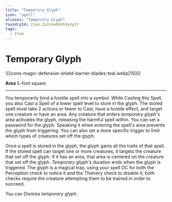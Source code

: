```yaml
---
title: "Temporary Glyph"
icon: "spell"
aliases: "Temporary Glyph"
foundryId: Item.Zu2z4wNGHh9ydg1Y
tags:
  - Item
---
```


# Temporary Glyph
![[icons-magic-defensive-shield-barrier-blades-teal.webp|150]]

**Area** 5-foot square

* * *

You temporarily bind a hostile spell into a symbol. While Casting this Spell, you also Cast a Spell of a lower spell level to store in the glyph. The stored spell must take 2 actions or fewer to Cast, have a hostile effect, and target one creature or have an area. Any creature that enters _temporary glyph's_ area activates the glyph, releasing the harmful spell within. You can set a password for the glyph. Speaking it when entering the spell's area prevents the glyph from triggering. You can also set a more specific trigger to limit which types of creatures set off the glyph.

Once a spell is stored in the glyph, the glyph gains all the traits of that spell. If the stored spell can target one or more creatures, it targets the creature that set off the glyph. If it has an area, that area is centered on the creature that set off the glyph. _Temporary glyph's_ duration ends when the glyph is triggered. The glyph is a magical trap, using your spell DC for both the Perception check to notice it and the Thievery check to disable it; both checks require the creature attempting them to be trained in order to succeed.

You can Dismiss _temporary glyph_.
